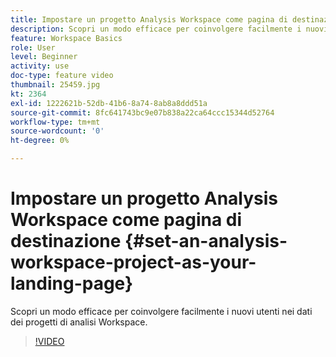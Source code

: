```yaml
---
title: Impostare un progetto Analysis Workspace come pagina di destinazione
description: Scopri un modo efficace per coinvolgere facilmente i nuovi utenti nei dati dei progetti di analisi Workspace
feature: Workspace Basics
role: User
level: Beginner
activity: use
doc-type: feature video
thumbnail: 25459.jpg
kt: 2364
exl-id: 1222621b-52db-41b6-8a74-8ab8a8ddd51a
source-git-commit: 8fc641743bc9e07b838a22ca64ccc15344d52764
workflow-type: tm+mt
source-wordcount: '0'
ht-degree: 0%

---
```


# Impostare un progetto Analysis Workspace come pagina di destinazione {#set-an-analysis-workspace-project-as-your-landing-page}

Scopri un modo efficace per coinvolgere facilmente i nuovi utenti nei dati dei progetti di analisi Workspace.

>[!VIDEO](https://video.tv.adobe.com/v/327933/?quality=12&learn=on&captions=ita)
